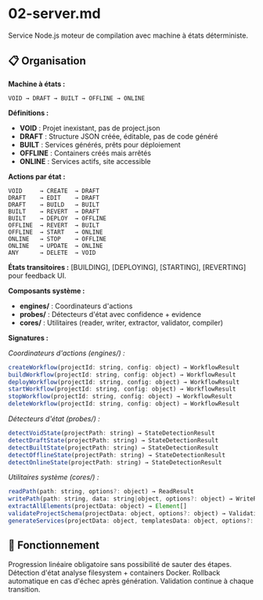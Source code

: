 # 02-server.md

Service Node.js moteur de compilation avec machine à états déterministe.

## 📋 Organisation

**Machine à états :**
```
VOID → DRAFT → BUILT → OFFLINE → ONLINE
```

**Définitions :**
- **VOID** : Projet inexistant, pas de project.json
- **DRAFT** : Structure JSON créée, éditable, pas de code généré
- **BUILT** : Services générés, prêts pour déploiement
- **OFFLINE** : Containers créés mais arrêtés  
- **ONLINE** : Services actifs, site accessible

**Actions par état :**
```
VOID     → CREATE  → DRAFT
DRAFT    → EDIT    → DRAFT
DRAFT    → BUILD   → BUILT
BUILT    → REVERT  → DRAFT
BUILT    → DEPLOY  → OFFLINE
OFFLINE  → REVERT  → BUILT
OFFLINE  → START   → ONLINE
ONLINE   → STOP    → OFFLINE
ONLINE   → UPDATE  → ONLINE
ANY      → DELETE  → VOID
```

**États transitoires :**
[BUILDING], [DEPLOYING], [STARTING], [REVERTING] pour feedback UI.

**Composants système :**
- **engines/** : Coordinateurs d'actions
- **probes/** : Détecteurs d'état avec confidence + evidence
- **cores/** : Utilitaires (reader, writer, extractor, validator, compiler)

**Signatures :**

*Coordinateurs d'actions (engines/) :*
```javascript
createWorkflow(projectId: string, config: object) → WorkflowResult
buildWorkflow(projectId: string, config: object) → WorkflowResult
deployWorkflow(projectId: string, config: object) → WorkflowResult
startWorkflow(projectId: string, config: object) → WorkflowResult
stopWorkflow(projectId: string, config: object) → WorkflowResult
deleteWorkflow(projectId: string, config: object) → WorkflowResult
```

*Détecteurs d'état (probes/) :*
```javascript
detectVoidState(projectPath: string) → StateDetectionResult
detectDraftState(projectPath: string) → StateDetectionResult
detectBuiltState(projectPath: string) → StateDetectionResult
detectOfflineState(projectPath: string) → StateDetectionResult
detectOnlineState(projectPath: string) → StateDetectionResult
```

*Utilitaires système (cores/) :*
```javascript
readPath(path: string, options?: object) → ReadResult
writePath(path: string, data: string|object, options?: object) → WriteResult
extractAllElements(projectData: object) → Element[]
validateProjectSchema(projectData: object, options?: object) → ValidationResult
generateServices(projectData: object, templatesData: object, options?: object) → GenerationResult
```

## 🔧 Fonctionnement

Progression linéaire obligatoire sans possibilité de sauter des étapes. Détection d'état analyse filesystem + containers Docker. Rollback automatique en cas d'échec après génération. Validation continue à chaque transition.